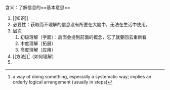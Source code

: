 含义：了解信息的==基本意思==

1. [[知识]]
2. 必要性：获取而不理解的信息没有所要在大脑中，无法在生活中使用。
3. 层次
	1. 初级理解（字面）：后面会提到前面的概念，忘了就要回去重新看
	2. 中度理解（拓展）
	3. 高度理解（应用）
4. [[方法]][^1]（如何理解）
5. 

[^1]: a way of doing something, especially a systematic way; implies an orderly logical arrangement (usually in steps)  
